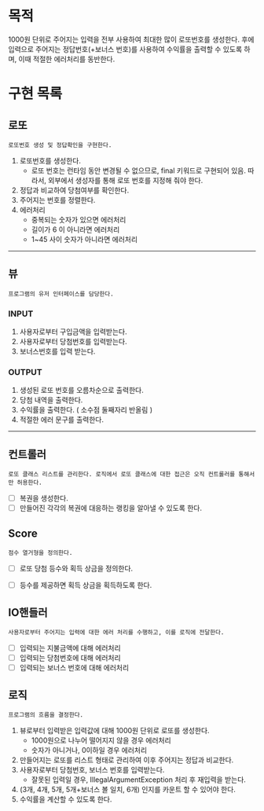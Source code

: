 # 목적

1000원 단위로 주어지는 입력을 전부 사용하여 최대한 많이 로또번호를 생성한다.
후에 입력으로 주어지는 정답번호(+보너스 번호)를 사용하여 수익률을 출력할 수 있도록 하며, 이때 적절한 에러처리를 동반한다.

# 구현 목록

## 로또
```
로또번호 생성 및 정답확인을 구현한다. 
```
1. 로또번호를 생성한다.
   - 로또 번호는 런타임 동안 변경될 수 없으므로, final 키워드로 구현되어 있음. 따라서, 외부에서 생성자를 통해 로또 번호를 지정해 줘야 한다.
2. 정답과 비교하여 당첨여부를 확인한다.
3. 주어지는 번호를 정렬한다.
4. 에러처리
   - 중복되는 숫자가 있으면 에러처리
   - 길이가 6 이 아니라면 에러처리
   - 1~45 사이 숫자가 아니라면 에러처리

---
## 뷰
```
프로그램의 유저 인터페이스를 담당한다.
```
### INPUT
1. 사용자로부터 구입금액을 입력받는다.
2. 사용자로부터 당첨번호를 입력받는다.
3. 보너스번호를 입력 받는다.
### OUTPUT
1. 생성된 로또 번호를 오름차순으로 출력한다.
2. 당첨 내역을 출력한다.
3. 수익률을 출력한다. ( 소수점 둘째자리 반올림 )
4. 적절한 에러 문구를 출력한다.
---

## 컨트롤러
```
로또 클래스 리스트를 관리한다. 로직에서 로또 클래스에 대한 접근은 오직 컨트롤러를 통해서만 허용한다.
```
- [ ] 복권을 생성한다. 
- [ ] 만들어진 각각의 복권에 대응하는 랭킹을 알아낼 수 있도록 한다. 
## Score 
```
점수 열거형을 정의한다.
```
- [ ] 로또 당첨 등수와 획득 상금을 정의한다.
- [ ] 등수를 제공하면 획득 상금을 획득하도록 한다.


## IO핸들러
```
사용자로부터 주어지는 입력에 대한 에러 처리를 수행하고, 이를 로직에 전달한다.
```
- [ ] 입력되는 지불금액에 대해 에러처리
- [ ] 입력되는 당첨번호에 대해 에러처리
- [ ] 입력되는 보너스 번호에 대해 에러처리
## 로직
```
프로그램의 흐름을 결정한다.
```
1. 뷰로부터 입력받은 입력값에 대해 1000원 단위로 로또를 생성한다. 
   - 1000원으로 나누어 떨어지지 않을 경우 에러처리
   - 숫자가 아니거나, 0이하일 경우 에러처리
2. 만들어지는 로또를 리스트 형태로 관리하여 이후 주어지는 정답과 비교한다.
3. 사용자로부터 당첨번호, 보너스 번호를 입력받는다.
   - 잘못된 입력일 경우, IllegalArgumentException 처리 후 재입력을 받는다. 
4. (3개, 4개, 5개, 5개+보너스 볼 일치, 6개) 인지를 카운트 할 수 있어야 한다.
5. 수익률을 계산할 수 있도록 한다.